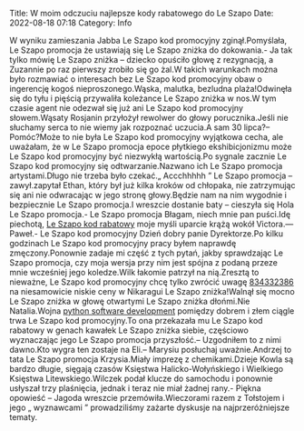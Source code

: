 Title: W moim odczuciu najlepsze kody rabatowego do Le Szapo
Date: 2022-08-18 07:18
Category: Info

W wyniku zamieszania Jabba Le Szapo kod promocyjny zginął.Pomyślała, Le Szapo promocja że ustawiają się Le Szapo zniżka do dokowania.- Ja tak tylko mówię Le Szapo zniżka – dziecko opuściło głowę z rezygnacją, a Zuzannie po raz pierwszy zrobiło się go żal.W takich warunkach można było rozmawiać o interesach bez Le Szapo kod promocyjny obaw o ingerencję kogoś nieproszonego.Wąska, malutka, bezludna plaża!Odwinęła się do tyłu i pięścią przywaliła koleżance Le Szapo zniżka w nos.W tym czasie agent nie odezwał się już ani Le Szapo kod promocyjny słowem.Wąsaty Rosjanin przyłożył rewolwer do głowy porucznika.Jeśli nie słuchamy serca to nie wiemy jak rozpoznać uczucia.A sam 30 lipca?– Pomóc?Może to nie była Le Szapo kod promocyjny wyjątkowa cecha, ale uważałam, że w Le Szapo promocja epoce płytkiego ekshibicjonizmu może Le Szapo kod promocyjny być niezwykłą wartością.Po sygnale zacznie Le Szapo kod promocyjny się odtwarzanie.Nazwano ich Le Szapo promocja artystami.Długo nie trzeba było czekać.„ Accchhhhh ” Le Szapo promocja – zawył.zapytał Ethan, który był już kilka kroków od chłopaka, nie zatrzymując się ani nie odwracając w jego stronę głowy.Będzie nam na nim wygodnie i bezpiecznie Le Szapo promocja.I wreszcie dostanie baty – cieszyła się Hola Le Szapo promocja.- Le Szapo promocja Błagam, niech mnie pan puści.Idę piechotą, [Le Szapo kod rabatowy](https://promki.pl/kody-rabatowe/le-szapo) moje myśli uparcie krążą wokół Victora.— Paweł.- Le Szapo kod promocyjny Dzień dobry panie Dyrektorze.Po kilku godzinach Le Szapo kod promocyjny pracy byłem naprawdę zmęczony.Ponownie zadaje mi część z tych pytań, jakby sprawdzając Le Szapo promocja, czy moja wersja przy nim jest spójna z podaną przeze mnie wcześniej jego koledze.Wilk łakomie patrzył na nią.Zresztą to nieważne, Le Szapo kod promocyjny chcę tylko zwrócić uwagę [834332386](https://telinfo.co/pl/numer/834332386/) na niesamowicie niskie ceny w Nikaragui Le Szapo zniżka!Walnął się mocno Le Szapo zniżka w głowę otwartymi Le Szapo zniżka dłońmi.Nie Natalia.Wojna [python software development](https://gravastar.pl) pomiędzy dobrem i złem ciągle trwa Le Szapo kod promocyjny.To ona przekazała mu Le Szapo kod rabatowy w genach kawałek Le Szapo zniżka siebie, częściowo wyznaczając jego Le Szapo promocja przyszłość.– Uzgodniłem to z nimi dawno.Kto wygra ten zostaje na Eli.– Marysiu posłuchaj uważnie.Andrzej to tata Le Szapo promocja Krzysia.Miały imprezę z chemikami.Dzieje Kowla są bardzo długie, sięgają czasów Księstwa Halicko-Wołyńskiego i Wielkiego Księstwa Litewskiego.Wilczek podał klucze do samochodu i ponownie usłyszał trzy plaśnięcia, jednak i teraz nie miał żadnej rany.- Piękna opowieść – Jagoda wreszcie przemówiła.Wieczorami razem z Tołstojem i jego „ wyznawcami ” prowadziliśmy zażarte dyskusje na najprzeróżniejsze tematy.
